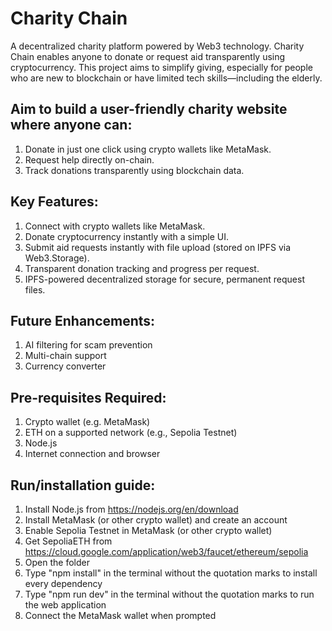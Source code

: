 # Charity Chain

A decentralized charity platform powered by Web3 technology. Charity Chain enables anyone to donate or request aid transparently using cryptocurrency.
This project aims to simplify giving, especially for people who are new to blockchain or have limited tech skills—including the elderly.

## Aim to build a user-friendly charity website where anyone can:
1. Donate in just one click using crypto wallets like MetaMask.
2. Request help directly on-chain.
3. Track donations transparently using blockchain data.

## Key Features:
1. Connect with crypto wallets like MetaMask.
2. Donate cryptocurrency instantly with a simple UI.
3. Submit aid requests instantly with file upload (stored on IPFS via Web3.Storage).
4. Transparent donation tracking and progress per request.
5. IPFS-powered decentralized storage for secure, permanent request files.

## Future Enhancements:
1. AI filtering for scam prevention
2. Multi-chain support
3. Currency converter

## Pre-requisites Required:
1. Crypto wallet (e.g. MetaMask)
2. ETH on a supported network (e.g., Sepolia Testnet)
3. Node.js
4. Internet connection and browser

## Run/installation guide:
1. Install Node.js from https://nodejs.org/en/download
2. Install MetaMask (or other crypto wallet) and create an account
3. Enable Sepolia Testnet in MetaMask (or other crypto wallet)
4. Get SepoliaETH from https://cloud.google.com/application/web3/faucet/ethereum/sepolia
5. Open the folder
6. Type "npm install" in the terminal without the quotation marks to install every dependency
7. Type "npm run dev" in the terminal without the quotation marks to run the web application
8. Connect the MetaMask wallet when prompted
